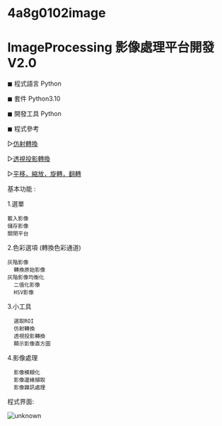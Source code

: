 # 4a8g0102image
# ImageProcessing 影像處理平台開發 V2.0


◼ 程式語言 Python

◼ 套件 Python3.10

◼ 開發工具 Python

◼ 程式參考

  ▻[仿射轉換](https://blog.csdn.net/zh_jessica/article/details/77946346)
  
  ▻[透視投影轉換](https://twgreatdaily.com/Y293SW4BMH2_cNUgG4MZ.html)
  
  ▻[平移，縮放，旋轉，翻轉](https://blog.csdn.net/zh_jessica/article/details/77946346)

基本功能 :

1.選單

    載入影像 
    儲存影像
    關閉平台
2.色彩選項 (轉換色彩通道)

    灰階影像
      轉換原始影像
    灰階影像均衡化
      二值化影像
      HSV影像
3.小工具

      選取ROI
      仿射轉換
      透視投影轉換
      顯示影像直方圖
4.影像處理

      影像模糊化
      影像邊緣擷取
      影像雜訊處理


程式界面:

![unknown](https://user-images.githubusercontent.com/105743397/168988021-9fbfdcee-5eea-46a1-9cb0-693a73e737dd.png)
